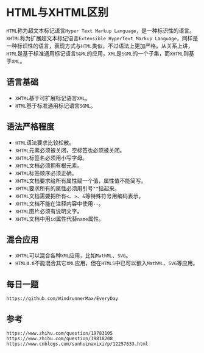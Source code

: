 # HTML与XHTML区别
`HTML`称为超文本标记语言`Hyper Text Markup Language`，是一种标识性的语言。`XHTML`称为扩展超文本标记语言`Extensible HyperText Markup Language`，同样是一种标识性的语言，表现方式与`HTML`类似，不过语法上更加严格。从关系上讲，`HTML`是基于标准通用标记语言`SGML`的应用，`XML`是`SGML`的一个子集，而`XHTML`则基于`XML`。

## 语言基础
* `XHTML`基于可扩展标记语言`XML`。
* `HTML`基于标准通用标记语言`SGML`。

## 语法严格程度
* `HTML`语法要求比较松散。
* `XHTML`元素必须被关闭，空标签也必须被关闭。
* `XHTML`标签名必须用小写字母。
* `XHTML`文档必须拥有根元素。
* `XHTML`标签顺序必须正确。
* `XHTML`文档要求给所有属性赋一个值，属性值不能简写。
* `XHTML`要求所有的属性必须用引号`""`括起来。
* `XHTML`文档需要把所有`<`、`>`、`&`等特殊符号用编码表示。
* `XHTML`文档不能在注释内容中使用`--`。
* `XHTML`图片必须有说明文字。
* `XHTML`文档中用`id`属性代替`name`属性。

## 混合应用
* `XHTML`可以混合各种`XML`应用，比如`MathML`、`SVG`。
* `HTML4.0`不能混合其它`XML`应用，但在`HTML5`中已可以嵌入`MathML`、`SVG`等应用。

## 每日一题

```
https://github.com/WindrunnerMax/EveryDay
```

## 参考

```
https://www.zhihu.com/question/19783105
https://www.zhihu.com/question/19818208
https://www.cnblogs.com/sunhuinaxixi/p/12257633.html
```
